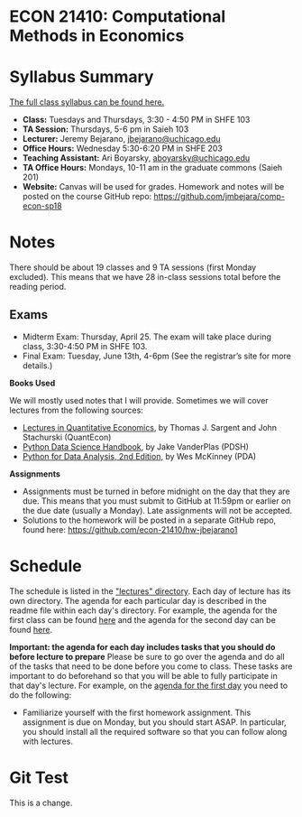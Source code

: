 ECON 21410: Computational Methods in Economics
==============================================

# Syllabus Summary

[The full class syllabus can be found here.](https://github.com/jmbejara/comp-econ-sp19/blob/master/Syllabus-Computational-Economics.pdf)

* **Class:** Tuesdays and Thursdays, 3:30 - 4:50 PM in SHFE 103
* **TA Session:** Thursdays, 5-6 pm in Saieh 103
* **Lecturer:** Jeremy Bejarano, jbejarano@uchicago.edu
* **Office Hours:** Wednesday 5:30-6:20 PM in SHFE 203
* **Teaching Assistant:** Ari Boyarsky, aboyarsky@uchicago.edu
* **TA Office Hours:** Mondays, 10-11 am in the graduate commons (Saieh 201)
* **Website:** Canvas will be used for grades. Homework and notes will be posted on the course GitHub repo: https://github.com/jmbejara/comp-econ-sp18

# Notes

There should be about 19 classes and 9 TA sessions (first Monday excluded). This means that we have 28 in-class sessions total before the reading period.

## Exams

 * Midterm Exam: Thursday, April 25. The exam will take place during class, 3:30-4:50 PM
in SHFE 103.
 * Final Exam: Tuesday, June 13th, 4-6pm (See the registrar’s site for more details.)

**Books Used**

We will mostly used notes that I will provide. Sometimes we will cover lectures from the following sources:

* [Lectures in ](https://lectures.quantecon.org/)[Quantitative Economics](https://lectures.quantecon.org/), by Thomas J. Sargent and John Stachurski (QuantEcon)
* [Python Data Science Handbook](https://jakevdp.github.io/PythonDataScienceHandbook/), by Jake VanderPlas (PDSH)
* [Python for Data Analysis, 2nd Edition](https://github.com/wesm/pydata-book), by Wes McKinney (PDA)

**Assignments**

* Assignments must be turned in before midnight on the day that they are due. This means that you must submit to GitHub at 11:59pm or earlier on the due date (usually a Monday). Late assignments will not be accepted.
* Solutions to the homework will be posted in a separate GitHub repo, found here: https://github.com/econ-21410/hw-jbejarano1 

# Schedule

The schedule is listed in the ["lectures" directory](https://github.com/jmbejara/comp-econ-sp19/tree/master/lectures). Each day of lecture has its own directory. The agenda for each particular day is described in the readme file within each day's directory. For example, the agenda for the first class can be found [here](https://github.com/jmbejara/comp-econ-sp19/tree/master/lectures/4-02_Introduction) and the agenda for the second day can be found [here](https://github.com/jmbejara/comp-econ-sp19/tree/master/lectures/4-04_QE-An_Introductory_Example). 

**Important: the agenda for each day includes tasks that you should do before lecture to prepare**
Please be sure to go over the agenda and do all of the tasks that need to be done before you come to class. These tasks are important to do beforehand so that you will be able to fully participate in that day's lecture. For example, on the [agenda for the first day](https://github.com/jmbejara/comp-econ-sp19/tree/master/lectures/4-02_Introduction) you need to do the following:

* Familiarize yourself with the first homework assignment. This assignment is due on Monday, but you should start ASAP. In particular, you should install all the required software so that you can follow along with lectures.


# Git Test 

This is a change.
